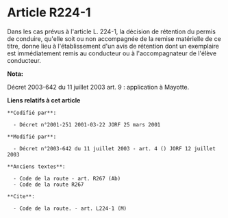 # Article R224-1

Dans les cas prévus à l'article L. 224-1, la décision de rétention du permis de conduire, qu'elle soit ou non accompagnée de
la remise matérielle de ce titre, donne lieu à l'établissement d'un avis de rétention dont un exemplaire est immédiatement
remis au conducteur ou à l'accompagnateur de l'élève conducteur.

**Nota:**

Décret 2003-642 du 11 juillet 2003 art. 9 : application à Mayotte.

**Liens relatifs à cet article**

	**Codifié par**:

	  - Décret n°2001-251 2001-03-22 JORF 25 mars 2001

	**Modifié par**:

	  - Décret n°2003-642 du 11 juillet 2003 - art. 4 () JORF 12 juillet 2003

	**Anciens textes**:

	  - Code de la route - art. R267 (Ab)
	  - Code de la route R267

	**Cite**:

	  - Code de la route. - art. L224-1 (M)
